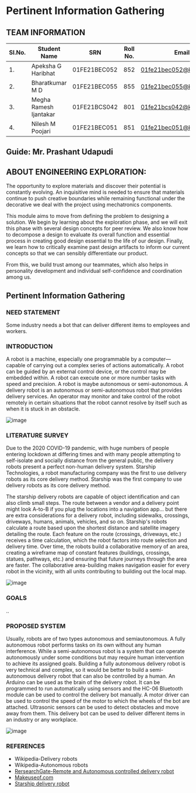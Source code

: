 # Pertinent Information Gathering
## TEAM INFORMATION
| SI.No.  |  Student Name  |  SRN  |  Roll No.  |  Email  |
|---------|----------------|-------|------------|---------|
|1.|Apeksha G Haribhat|01FE21BEC052|852|01fe21bec052@kletech.ac.in|
|2.|Bharatkumar M D|01FE21BEC055|855|01fe21bec055@kletech.ac.in|
|3.|Megha Ramesh Ijantakar|01FE21BCS042|801|01fe21bcs042@kletech.ac.in|
|4.|Nilesh M Poojari|01FE21BEC051|851|01fe21bec051@kletech.ac.in|
## Guide: Mr. Prashant Udapudi 
## ABOUT ENGINEERING EXPLORATION:
The opportunity to explore materials and discover their potential is constantly evolving. An inquisitive mind is needed to ensure that materials continue to push creative boundaries while remaining functional under the decorative we deal with the project using mechatronics components.

This module aims to move from defining the problem to designing a solution. We begin by learning about the exploration phase, and we will exit this phase with several design concepts for peer review. We also know how to decompose a design to evaluate its overall function and essential process in creating good design essential to the life of our design. Finally, we learn how to critically examine past design artifacts to inform our current concepts so that we can sensibly differentiate our product.

From this, we build trust among our teammates, which also helps in personality development and individual self-confidence and coordination among us.
## Pertinent Information Gathering
### NEED STATEMENT
Some industry needs a bot that can deliver different items to employees and workers.
### INTRODUCTION
A robot is a machine, especially one programmable by a computer—capable of carrying out a complex series of actions automatically. A robot can be guided by an external control device, or the control may be embedded within. A robot can execute one or more number tasks with speed and precision. A robot is maybe autonomous or semi-autonomous. A delivery robot is an autonomous or semi-autonomous robot that provides delivery services. An operator may monitor and take control of the robot remotely in certain situations that the robot cannot resolve by itself such as when it is stuck in an obstacle.


![image](https://user-images.githubusercontent.com/105161049/168427193-7b0e3481-2928-43e1-ac70-46a099c3b898.png)

### LITERATURE SURVEY
Due to the 2020 COVID-19 pandemic, with huge numbers of people entering lockdown at differing times and with many people attempting to self-isolate and socially distance from the general public, the delivery robots present a perfect non-human delivery system. Starship Technologies, a robot manufacturing company was the first to use delivery robots as its core delivery method. Starship was the first company to use delivery robots as its core delivery method.

The starship delivery robots are capable of object identification and can also climb small steps. The route between a vendor and a delivery point might look A-to-B if you plug the locations into a navigation app... but there are extra considerations for a delivery robot, including sidewalks, crossings, driveways, humans, animals, vehicles, and so on.
Starship's robots calculate a route based upon the shortest distance and satellite imagery detailing the route. Each feature on the route (crossings, driveways, etc.) receives a time calculation, which the robot factors into route selection and delivery time.
Over time, the robots build a collaborative memory of an area, creating a wireframe map of constant features (buildings, crossings, statues, pathways, etc.) and ensuring that future journeys through the area are faster. The collaborative area-building makes navigation easier for every robot in the vicinity, with all units contributing to building out the local map.

![image](https://user-images.githubusercontent.com/105161049/168473378-cc972623-abc7-41bd-a9aa-60362906c4d9.png)



### GOALS
..

### PROPOSED SYSTEM
Usually, robots are of two types autonomous and semiautonomous. A fully autonomous robot performs tasks on its own without any human interference. While a semi-autonomous robot is a system that can operate autonomously under some conditions but may require human intervention to achieve its assigned goals. Building a fully autonomous delivery robot is very technical and complex, so it would be better to build a semi-autonomous delivery robot that can also be controlled by a human. An Arduino can be used as the brain of the delivery robot. It can be programmed to run automatically using sensors and the   HC-06 Bluetooth module can be used to control the delivery bot manually. A motor driver can be used to control the speed of the motor to which the wheels of the bot are attached. Ultrasonic sensors can be used to detect obstacles and move away from them. This delivery bot can be used to deliver different items in an industry or any workplace.

![image](https://user-images.githubusercontent.com/105161049/168474160-cab3c2bb-7433-4bdb-a50f-6e2d318772cd.png)

### REFERENCES
* Wikipedia-Delivery robots
* Wikipedia-Autonomous robots
* [RersearchGate-Remote and Autonomous controlled delivery robot](https://www.researchgate.net/publication/330702209_Remote_and_Autonomous_Controlled_Robotic_Car_based_on_Arduino_with_Real_Time_Obstacle_Detection_and_Avoidance)
* [Makeuseof.com ](https://www.makeuseof.com/how-delivery-robots-work/)
* [Starship delivery robot](https://www.dimensions.com/element/starship-robot)

